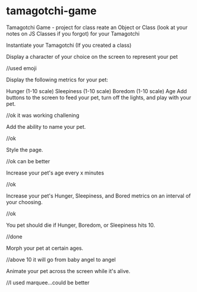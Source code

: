 # tamagotchi-game
Tamagotchi Game - project for class
reate an Object or Class (look at your notes on JS Classes if you forgot) for your Tamagotchi

Instantiate your Tamagotchi (If you created a class)

Display a character of your choice on the screen to represent your pet

//used emoji

Display the following metrics for your pet:

Hunger (1-10 scale)
Sleepiness (1-10 scale)
Boredom (1-10 scale)
Age
Add buttons to the screen to feed your pet, turn off the lights, and play with your pet.

//ok it was working challening

Add the ability to name your pet.

//ok

Style the page.

//ok can be better

Increase your pet's age every x minutes

//ok

Increase your pet's Hunger, Sleepiness, and Bored metrics on an interval of your choosing.

//ok

You pet should die if Hunger, Boredom, or Sleepiness hits 10.

//done

Morph your pet at certain ages.

//above 10 it will go from baby angel to angel

Animate your pet across the screen while it's alive.

//I used marquee...could be better

